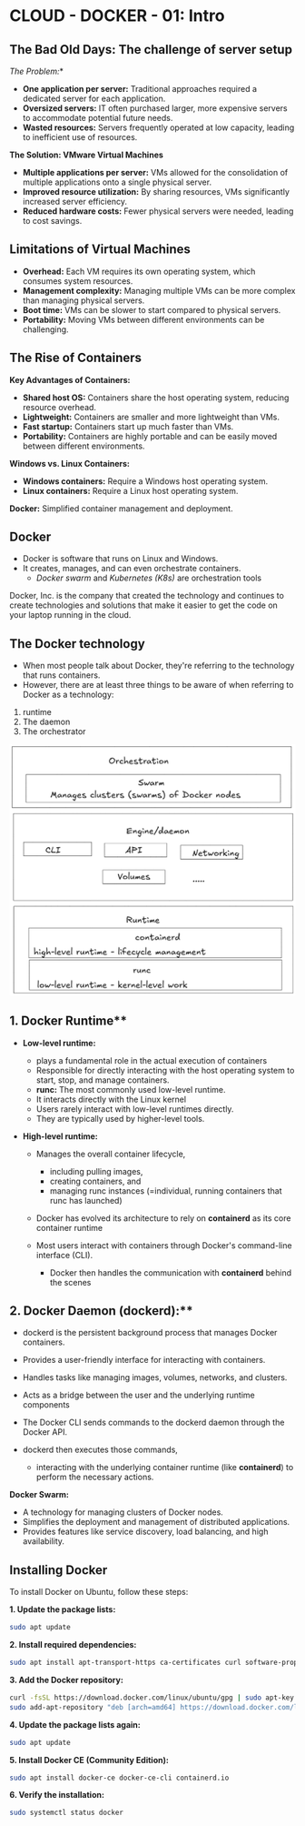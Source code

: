 # CLOUD - DOCKER - 01: Intro

## The Bad Old Days: The challenge of server setup

*The Problem:**

* **One application per server:** Traditional approaches required a dedicated server for each application.
* **Oversized servers:** IT often purchased larger, more expensive servers to accommodate potential future needs.
* **Wasted resources:** Servers frequently operated at low capacity, leading to inefficient use of resources. 

**The Solution: VMware Virtual Machines**

* **Multiple applications per server:** VMs allowed for the consolidation of multiple applications onto a single physical server.
* **Improved resource utilization:** By sharing resources, VMs significantly increased server efficiency.
* **Reduced hardware costs:** Fewer physical servers were needed, leading to cost savings.

## Limitations of Virtual Machines

* **Overhead:** Each VM requires its own operating system, which consumes system resources.
* **Management complexity:** Managing multiple VMs can be more complex than managing physical servers.
* **Boot time:** VMs can be slower to start compared to physical servers.
* **Portability:** Moving VMs between different environments can be challenging.


## The Rise of Containers

**Key Advantages of Containers:**

* **Shared host OS:** Containers share the host operating system, reducing resource overhead.
* **Lightweight:** Containers are smaller and more lightweight than VMs.
* **Fast startup:** Containers start up much faster than VMs.
* **Portability:** Containers are highly portable and can be easily moved between different environments.

**Windows vs. Linux Containers:**

* **Windows containers:** Require a Windows host operating system.
* **Linux containers:** Require a Linux host operating system.

**Docker:** Simplified container management and deployment.

## Docker 

- Docker is software that runs on Linux and Windows.
- It creates, manages, and can even orchestrate containers.
    - *Docker swarm* and *Kubernetes (K8s)* are orchestration tools

Docker, Inc. is the company that created the technology and continues to create technologies
and solutions that make it easier to get the code on your laptop running in the cloud.

## The Docker technology

- When most people talk about Docker, they're referring to the technology that runs containers.
- However, there are at least three things to be aware of when referring to Docker as a technology:

1. runtime
2. The daemon
3. The orchestrator

![alt text](image.png)

## 1. Docker Runtime**

* **Low-level runtime:**
    - plays a fundamental role in the actual execution of containers
    - Responsible for directly interacting with the host operating system to start, stop, and manage containers.
    - **runc:** The most commonly used low-level runtime.
    - It interacts directly with the Linux kernel
    - Users rarely interact with low-level runtimes directly.
    - They are typically used by higher-level tools. 

* **High-level runtime:**
    - Manages the overall container lifecycle, 
      - including pulling images, 
      - creating containers, and 
      - managing runc instances (=individual, running containers that runc has launched)

    - Docker has evolved its architecture to rely on **containerd** as its core container runtime
    - Most users interact with containers through Docker's command-line interface (CLI). 
        - Docker then handles the communication with **containerd** behind the scenes

## 2. Docker Daemon (dockerd):**

- dockerd is the persistent background process that manages Docker containers. 
- Provides a user-friendly interface for interacting with containers.
- Handles tasks like managing images, volumes, networks, and clusters.
- Acts as a bridge between the user and the underlying runtime components
- The Docker CLI sends commands to the dockerd daemon through the Docker API.

- dockerd then executes those commands, 
  - interacting with the underlying container runtime (like **containerd**) to perform the necessary actions.


**Docker Swarm:**

- A technology for managing clusters of Docker nodes.
- Simplifies the deployment and management of distributed applications.
- Provides features like service discovery, load balancing, and high availability.

## Installing Docker

To install Docker on Ubuntu, follow these steps:

**1. Update the package lists:**

```bash
sudo apt update
```

**2. Install required dependencies:**

```bash
sudo apt install apt-transport-https ca-certificates curl software-properties-common
```

**3. Add the Docker repository:**

```bash
curl -fsSL https://download.docker.com/linux/ubuntu/gpg | sudo apt-key add -
sudo add-apt-repository "deb [arch=amd64] https://download.docker.com/linux/ubuntu $(lsb_release -cs) stable"
```

**4. Update the package lists again:**

```bash
sudo apt update
```

**5. Install Docker CE (Community Edition):**

```bash
sudo apt install docker-ce docker-ce-cli containerd.io
```

**6. Verify the installation:**

```bash
sudo systemctl status docker
```